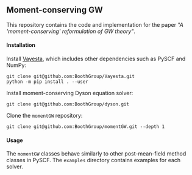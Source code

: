 ## Moment-conserving GW

This repository contains the code and implementation for the paper *"A 'moment-conserving' reformulation of GW theory"*.

#### Installation

Install [Vayesta](https://github.com/BoothGroup/Vayesta), which includes other dependencies such as PySCF and NumPy:
```
git clone git@github.com:BoothGroup/Vayesta.git
python -m pip install . --user
```

Install moment-conserving Dyson equation solver:
```
git clone git@github.com:BoothGroup/dyson.git
```

Clone the `momentGW` repository:
```
git clone git@github.com:BoothGroup/momentGW.git --depth 1
```

#### Usage

The `momentGW` classes behave similarly to other post-mean-field method classes in PySCF. The `examples` directory contains examples for each solver.

